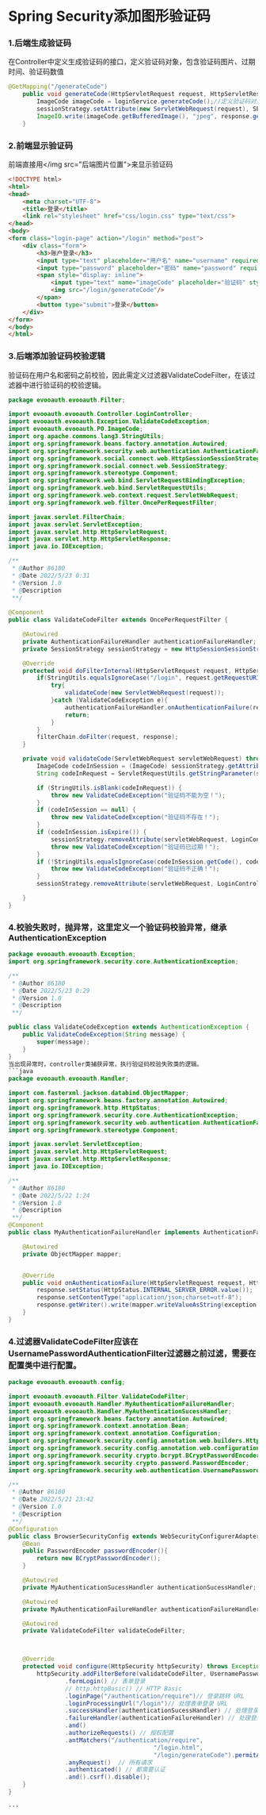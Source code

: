 
# Spring Security添加图形验证码

### 1.后端生成验证码
在Controller中定义生成验证码的接口，定义验证码对象，包含验证码图片、过期时间、验证码数值
```java
@GetMapping("/generateCode")
    public void generateCode(HttpServletRequest request, HttpServletResponse response) throws IOException {
        ImageCode imageCode = loginService.generateCode();//定义验证码对象，包含验证码图片、过期时间(60s)、验证码数值
        sessionStrategy.setAttribute(new ServletWebRequest(request), SESSION_KEY_IMAGE_CPDE, imageCode);//session中添加验证码
        ImageIO.write(imageCode.getBufferedImage(), "jpeg", response.getOutputStream());
    }
```
### 2.前端显示验证码
前端直接用</img src="后端图片位置">来显示验证码
```html
<!DOCTYPE html>
<html>
<head>
    <meta charset="UTF-8">
    <title>登录</title>
    <link rel="stylesheet" href="css/login.css" type="text/css">
</head>
<body>
<form class="login-page" action="/login" method="post">
    <div class="form">
        <h3>账户登录</h3>
        <input type="text" placeholder="用户名" name="username" required="required" />
        <input type="password" placeholder="密码" name="password" required="required" />
        <span style="display: inline">
            <input type="text" name="imageCode" placeholder="验证码" style="width: 50%;"/>
            <img src="/login/generateCode"/>
        </span>
        <button type="submit">登录</button>
    </div>
</form>
</body>
</html>

```
### 3.后端添加验证码校验逻辑
验证码在用户名和密码之前校验，因此需定义过滤器ValidateCodeFilter，在该过滤器中进行验证码的校验逻辑。
```java
package evooauth.evooauth.Filter;

import evooauth.evooauth.Controller.LoginController;
import evooauth.evooauth.Exception.ValidateCodeException;
import evooauth.evooauth.PO.ImageCode;
import org.apache.commons.lang3.StringUtils;
import org.springframework.beans.factory.annotation.Autowired;
import org.springframework.security.web.authentication.AuthenticationFailureHandler;
import org.springframework.social.connect.web.HttpSessionSessionStrategy;
import org.springframework.social.connect.web.SessionStrategy;
import org.springframework.stereotype.Component;
import org.springframework.web.bind.ServletRequestBindingException;
import org.springframework.web.bind.ServletRequestUtils;
import org.springframework.web.context.request.ServletWebRequest;
import org.springframework.web.filter.OncePerRequestFilter;

import javax.servlet.FilterChain;
import javax.servlet.ServletException;
import javax.servlet.http.HttpServletRequest;
import javax.servlet.http.HttpServletResponse;
import java.io.IOException;

/**
 * @Author 86180
 * @Date 2022/5/23 0:31
 * @Version 1.0
 * @Description
 **/
 
@Component
public class ValidateCodeFilter extends OncePerRequestFilter {

    @Autowired
    private AuthenticationFailureHandler authenticationFailureHandler;
    private SessionStrategy sessionStrategy = new HttpSessionSessionStrategy();

    @Override
    protected void doFilterInternal(HttpServletRequest request, HttpServletResponse response, FilterChain filterChain) throws ServletException, IOException {
        if(StringUtils.equalsIgnoreCase("/login", request.getRequestURI()) && StringUtils.equalsIgnoreCase(request.getMethod(), "post")){
            try{
                validateCode(new ServletWebRequest(request));
            }catch (ValidateCodeException e){
                authenticationFailureHandler.onAuthenticationFailure(request, response, e);
                return;
            }
        }
        filterChain.doFilter(request, response);
    }

    private void validateCode(ServletWebRequest servletWebRequest) throws ServletRequestBindingException, ValidateCodeException {
        ImageCode codeInSession = (ImageCode) sessionStrategy.getAttribute(servletWebRequest, LoginController.SESSION_KEY_IMAGE_CPDE);
        String codeInRequest = ServletRequestUtils.getStringParameter(servletWebRequest.getRequest(), "imageCode");

        if (StringUtils.isBlank(codeInRequest)) {
            throw new ValidateCodeException("验证码不能为空！");
        }
        if (codeInSession == null) {
            throw new ValidateCodeException("验证码不存在！");
        }
        if (codeInSession.isExpire()) {
            sessionStrategy.removeAttribute(servletWebRequest, LoginController.SESSION_KEY_IMAGE_CPDE);
            throw new ValidateCodeException("验证码已过期！");
        }
        if (!StringUtils.equalsIgnoreCase(codeInSession.getCode(), codeInRequest)) {
            throw new ValidateCodeException("验证码不正确！");
        }
        sessionStrategy.removeAttribute(servletWebRequest, LoginController.SESSION_KEY_IMAGE_CPDE);

    }
}
```
### 4.校验失败时，抛异常，这里定义一个验证码校验异常，继承AuthenticationException
```java
package evooauth.evooauth.Exception;
import org.springframework.security.core.AuthenticationException;

/**
 * @Author 86180
 * @Date 2022/5/23 0:29
 * @Version 1.0
 * @Description
 **/

public class ValidateCodeException extends AuthenticationException {
    public ValidateCodeException(String message) {
        super(message);
    }
}
当出现异常时，controller类捕获异常，执行验证码校验失败类的逻辑。
```java
package evooauth.evooauth.Handler;

import com.fasterxml.jackson.databind.ObjectMapper;
import org.springframework.beans.factory.annotation.Autowired;
import org.springframework.http.HttpStatus;
import org.springframework.security.core.AuthenticationException;
import org.springframework.security.web.authentication.AuthenticationFailureHandler;
import org.springframework.stereotype.Component;

import javax.servlet.ServletException;
import javax.servlet.http.HttpServletRequest;
import javax.servlet.http.HttpServletResponse;
import java.io.IOException;

/**
 * @Author 86180
 * @Date 2022/5/22 1:24
 * @Version 1.0
 * @Description
 **/
@Component
public class MyAuthenticationFailureHandler implements AuthenticationFailureHandler {

    @Autowired
    private ObjectMapper mapper;


    @Override
    public void onAuthenticationFailure(HttpServletRequest request, HttpServletResponse response, AuthenticationException exception) throws IOException, ServletException {
        response.setStatus(HttpStatus.INTERNAL_SERVER_ERROR.value());
        response.setContentType("application/json;charset=utf-8");
        response.getWriter().write(mapper.writeValueAsString(exception.getMessage()));
    }
}

```

### 4.过滤器ValidateCodeFilter应该在UsernamePasswordAuthenticationFilter过滤器之前过滤，需要在配置类中进行配置。
```java
package evooauth.evooauth.config;

import evooauth.evooauth.Filter.ValidateCodeFilter;
import evooauth.evooauth.Handler.MyAuthenticationFailureHandler;
import evooauth.evooauth.Handler.MyAuthenticationSucessHandler;
import org.springframework.beans.factory.annotation.Autowired;
import org.springframework.context.annotation.Bean;
import org.springframework.context.annotation.Configuration;
import org.springframework.security.config.annotation.web.builders.HttpSecurity;
import org.springframework.security.config.annotation.web.configuration.WebSecurityConfigurerAdapter;
import org.springframework.security.crypto.bcrypt.BCryptPasswordEncoder;
import org.springframework.security.crypto.password.PasswordEncoder;
import org.springframework.security.web.authentication.UsernamePasswordAuthenticationFilter;

/**
 * @Author 86180
 * @Date 2022/5/21 23:42
 * @Version 1.0
 * @Description
 **/
@Configuration
public class BrowserSecurityConfig extends WebSecurityConfigurerAdapter {
    @Bean
    public PasswordEncoder passwordEncoder(){
        return new BCryptPasswordEncoder();
    }

    @Autowired
    private MyAuthenticationSucessHandler authenticationSucessHandler;

    @Autowired
    private MyAuthenticationFailureHandler authenticationFailureHandler;

    @Autowired
    private ValidateCodeFilter validateCodeFilter;



    @Override
    protected void configure(HttpSecurity httpSecurity) throws Exception {
        httpSecurity.addFilterBefore(validateCodeFilter, UsernamePasswordAuthenticationFilter.class)// 添加验证码校验过滤器
                .formLogin() // 表单登录
                // http.httpBasic() // HTTP Basic
                .loginPage("/authentication/require")// 登录跳转 URL
                .loginProcessingUrl("/login")// 处理表单登录 URL
                .successHandler(authenticationSucessHandler) // 处理登录成功
                .failureHandler(authenticationFailureHandler) // 处理登录失败
                .and()
                .authorizeRequests() // 授权配置
                .antMatchers("/authentication/require",
                                         "/login.html",
                                         "/login/generateCode").permitAll()// 无需认证的请求路径
                .anyRequest()  // 所有请求
                .authenticated() // 都需要认证
                .and().csrf().disable();
    }
}

···
